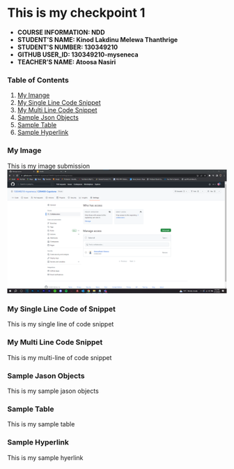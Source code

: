 # This is my checkpoint 1

- **COURSE INFORMATION: NDD**
- **STUDENT’S NAME: Kinod Lakdinu Melewa Thanthrige**
- **STUDENT'S NUMBER: 130349210**
- **GITHUB USER_ID: 130349210-myseneca**
- **TEACHER’S NAME: Atoosa Nasiri**

### Table of Contents
1. [My Imange](#my-image)
2. [My Single Line Code Snippet](#my-single-line-of-code-snippet)
3. [My Multi Line Code Snippet](#my-multiline-of-code-snippet)
4. [Sample Json Objects](sample-json-objects)
5. [Sample Table](my-sample-table)
6. [Sample Hyperlink](my-sample-hyperlink)

### My Image
This is my image submission
<img src="repo-collaborators.png" alt="My Collaboration Screenshot" title="My Collaboration Screenshot">


### My Single Line Code of Snippet
This is my single line of code snippet



### My Multi Line Code Snippet
This is my multi-line of code snippet


### Sample Jason Objects
This is my sample jason objects


### Sample Table
This is my sample table



### Sample Hyperlink
This is my sample hyerlink
